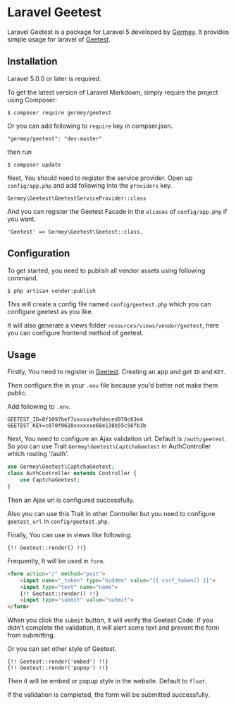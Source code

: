 # Laravel Geetest

Laravel Geetest is a package for Laravel 5 developed by 
[Germey](http://cuiqingcai.com). It provides simple usage for laravel of [Geetest](http://www.geetest.com/). 

## Installation

Laravel 5.0.0 or later is required.

To get the latest version of Laravel Markdown, simply require the project using Composer:

```
$ composer require germey/geetest
```

Or you can add following to `require` key in compser.json.

```
"germey/geetest": "dev-master"
```

then run

```
$ composer update
```

Next, You should need to register the service provider. Open up `config/app.php` and add following into the `providers` key.

```
Germey\Geetest\GeetestServiceProvider::class 
```

And you can register the Geetest Facade in the `aliases` of `config/app.php` if you want.

```
'Geetest' => Germey\Geetest\Geetest::class,
```

## Configuration

To get started, you need to publish all vendor assets using following command.

```
$ php artisan vendor:publish
```

This will create a config file named `config/geetest.php` which you can configure geetest as you like.

It will also generate a views folder `resources/views/vendor/geetest`, here you can configure frontend method of geetest.

## Usage

Firstly, You need to register in [Geetest](http://www.geetest.com/). Creating an app and get `ID` and `KEY`.
 
Then configure the in your `.env` file because you'd better not make them public.

Add following to `.env`.

```
GEETEST_ID=0f1097bef7xxxxxx9afdeced970c63e4
GEETEST_KEY=c070f0628xxxxxxe68e138b55c56fb3b
```

Next, You need to configure an Ajax validation url. Default is `/auth/geetest`. So you can use Trait `Germey\Geetest\CaptchaGeetest` in AuthController which routing '/auth'.

```php
use Germey\Geetest\CaptchaGeetest;
class AuthController extends Controller {
    use CaptchaGeetest;
}
```

Then an Ajax url is configured successfully.

Also you can use this Trait in other Controller but you need to configure  `geetest_url` in `config/geetest.php`.

Finally, You can use in views like following.

```
{!! Geetest::render() !!}
``` 

Frequently, It will be used in `form`.

```html
<form action="/" method="post">
    <input name="_token" type="hidden" value="{{ csrf_token() }}">
    <input type="text" name="name">
    {!! Geetest::render() !!}
    <input type="submit" value="submit">
</form>
```

When you click the `submit` button, it will verify the Geetest Code. If you didn't complete the validation, it will alert some text and prevent the form from submitting.

Or you can set other style of Geetest.

```
{!! Geetest::render('embed') !!}
{!! Geetest::render('popup') !!}
``` 

Then it will be embed or popup style in the website. Default to `float`.

If the validation is completed, the form will be submitted successfully.








